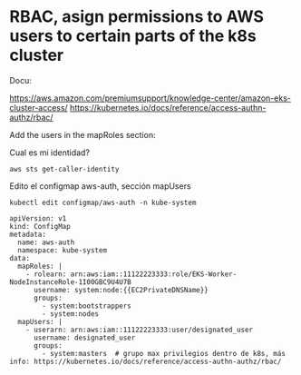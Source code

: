 # RBAC, asign permissions to AWS users to certain parts of the k8s cluster

Docu: 

https://aws.amazon.com/premiumsupport/knowledge-center/amazon-eks-cluster-access/
https://kubernetes.io/docs/reference/access-authn-authz/rbac/

Add the users in the mapRoles section:

Cual es mi identidad?
```
aws sts get-caller-identity
```
Edito el configmap aws-auth, sección mapUsers
```
kubectl edit configmap/aws-auth -n kube-system
```

```
apiVersion: v1 
kind: ConfigMap 
metadata: 
  name: aws-auth 
  namespace: kube-system 
data: 
  mapRoles: | 
    - rolearn: arn:aws:iam::11122223333:role/EKS-Worker-NodeInstanceRole-1I00GBC9U4U7B 
      username: system:node:{{EC2PrivateDNSName}} 
      groups: 
        - system:bootstrappers 
        - system:nodes 
  mapUsers: | 
    - userarn: arn:aws:iam::11122223333:user/designated_user 
      username: designated_user 
      groups: 
        - system:masters  # grupo max privilegios dentro de k8s, más info: https://kubernetes.io/docs/reference/access-authn-authz/rbac/
```
